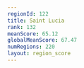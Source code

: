 ```yaml
---
regionId: 122
title: Saint Lucia
rank: 132
meanScore: 65.12
globalMeanScore: 67.47
numRegions: 220
layout: region_score
---
```

